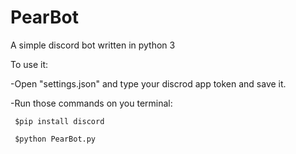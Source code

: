 # PearBot
A simple discord bot written in python 3

To use it:

 -Open "settings.json" and type your discrod app token and save it.
 
 -Run those commands on you terminal:
 
     $pip install discord
     
     $python PearBot.py
